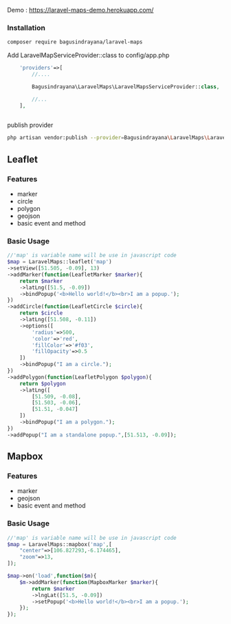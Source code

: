 Demo : https://laravel-maps-demo.herokuapp.com/

### Installation

```bash
composer require bagusindrayana/laravel-maps
```

Add LaravelMapServiceProvider::class to config/app.php
```php
    'providers'=>[
        //....

        Bagusindrayana\LaravelMaps\LaravelMapsServiceProvider::class,

        //...
    ],
    
```

publish provider
```bash
php artisan vendor:publish --provider=Bagusindrayana\LaravelMaps\LaravelMapsServiceProvider
```

## Leaflet

### Features
- marker
- circle
- polygon
- geojson
- basic event and method

### Basic Usage

```php
//'map' is variable name will be use in javascript code
$map = LaravelMaps::leaflet('map')
->setView([51.505, -0.09], 13)
->addMarker(function(LeafletMarker $marker){
    return $marker
    ->latLng([51.5, -0.09])
    ->bindPopup('<b>Hello world!</b><br>I am a popup.');
})
->addCircle(function(LeafletCircle $circle){
    return $circle
    ->latLng([51.508, -0.11])
    ->options([
        'radius'=>500,
        'color'=>'red',
        'fillColor'=>'#f03',
        'fillOpacity'=>0.5
    ])
    ->bindPopup("I am a circle.");
})
->addPolygon(function(LeafletPolygon $polygon){
    return $polygon
    ->latLng([
        [51.509, -0.08],
        [51.503, -0.06],
        [51.51, -0.047]
    ])
    ->bindPopup("I am a polygon.");                
})
->addPopup("I am a standalone popup.",[51.513, -0.09]);
```

## Mapbox

### Features
- marker
- geojson
- basic event and method

### Basic Usage

```php
//'map' is variable name will be use in javascript code
$map = LaravelMaps::mapbox('map',[
    "center"=>[106.827293,-6.174465],
    "zoom"=>13,
]);

$map->on('load',function($m){
    $m->addMarker(function(MapboxMarker $marker){
        return $marker
        ->lngLat([51.5, -0.09])
        ->setPopup('<b>Hello world!</b><br>I am a popup.');
    });
});
```
